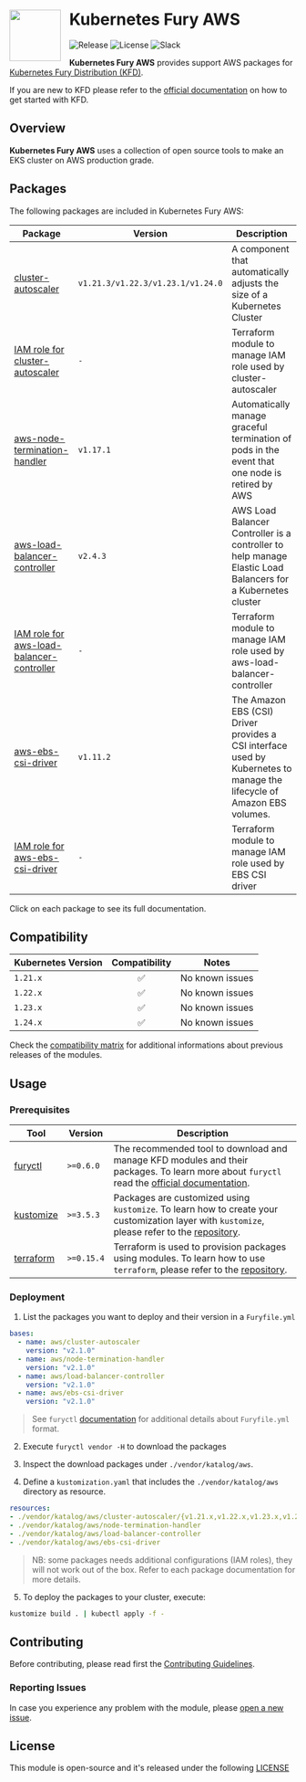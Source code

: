 <h1>
    <img src="https://github.com/sighupio/fury-distribution/blob/main/docs/assets/fury-epta-white.png?raw=true" align="left" width="90" style="margin-right: 15px"/>
    Kubernetes Fury AWS
</h1>

![Release](https://img.shields.io/badge/Latest%20Release-v2.0.0-blue)
![License](https://img.shields.io/github/license/sighupio/fury-kubernetes-aws?label=License)
![Slack](https://img.shields.io/badge/slack-@kubernetes/fury-yellow.svg?logo=slack&label=Slack)

<!-- <KFD-DOCS> -->

**Kubernetes Fury AWS** provides support AWS packages for [Kubernetes Fury Distribution (KFD)][kfd-repo].

If you are new to KFD please refer to the [official documentation][kfd-docs] on how to get started with KFD.

## Overview

**Kubernetes Fury AWS** uses a collection of open source tools to make an EKS cluster on AWS production grade.

## Packages

The following packages are included in Kubernetes Fury AWS:

| Package                                                                               | Version                           | Description                                                                                                            |
| ------------------------------------------------------------------------------------- | --------------------------------- | ---------------------------------------------------------------------------------------------------------------------- |
| [cluster-autoscaler](katalog/cluster-autoscaler)                                      | `v1.21.3/v1.22.3/v1.23.1/v1.24.0` | A component that automatically adjusts the size of a Kubernetes Cluster                                                |
| [IAM role for cluster-autoscaler](modules/iam-for-cluster-autoscaler)                 | `-`                               | Terraform module to manage IAM role used by cluster-autoscaler                                                         |
| [aws-node-termination-handler](katalog/node-termination-handler)                      | `v1.17.1`                         | Automatically manage graceful termination of pods in the event that one node is retired by AWS                         |
| [aws-load-balancer-controller](katalog/load-balancer-controller)                      | `v2.4.3`                          | AWS Load Balancer Controller is a controller to help manage Elastic Load Balancers for a Kubernetes cluster            |
| [IAM role for aws-load-balancer-controller](modules/iam-for-load-balancer-controller) | `-`                               | Terraform module to manage IAM role used by aws-load-balancer-controller                                               |
| [aws-ebs-csi-driver](katalog/ebs-csi-driver)                                          | `v1.11.2`                         | The Amazon EBS (CSI) Driver provides a CSI interface used by Kubernetes to manage the lifecycle of Amazon EBS volumes. |
| [IAM role for aws-ebs-csi-driver](modules/iam-for-ebs-csi-driver)                     | `-`                               | Terraform module to manage IAM role used by EBS CSI driver                                                             |

Click on each package to see its full documentation.

## Compatibility

| Kubernetes Version |   Compatibility    | Notes           |
| ------------------ | :----------------: | --------------- |
| `1.21.x`           | :white_check_mark: | No known issues |
| `1.22.x`           | :white_check_mark: | No known issues |
| `1.23.x`           | :white_check_mark: | No known issues |
| `1.24.x`           | :white_check_mark: | No known issues |

Check the [compatibility matrix][compatibility-matrix] for additional informations about previous releases of the modules.

## Usage

### Prerequisites

| Tool                        | Version    | Description                                                                                                                                                    |
| --------------------------- | ---------- | -------------------------------------------------------------------------------------------------------------------------------------------------------------- |
| [furyctl][furyctl-repo]     | `>=0.6.0`  | The recommended tool to download and manage KFD modules and their packages. To learn more about `furyctl` read the [official documentation][furyctl-repo].     |
| [kustomize][kustomize-repo] | `>=3.5.3`  | Packages are customized using `kustomize`. To learn how to create your customization layer with `kustomize`, please refer to the [repository][kustomize-repo]. |
| [terraform][terraform-repo] | `>=0.15.4` | Terraform is used to provision packages using modules. To learn how to use `terraform`, please refer to the [repository][terraform-repo].                      |

### Deployment

1. List the packages you want to deploy and their version in a `Furyfile.yml`

```yaml
bases:
  - name: aws/cluster-autoscaler
    version: "v2.1.0"
  - name: aws/node-termination-handler
    version: "v2.1.0"
  - name: aws/load-balancer-controller
    version: "v2.1.0"
  - name: aws/ebs-csi-driver
    version: "v2.1.0" 
```

> See `furyctl` [documentation][furyctl-repo] for additional details about `Furyfile.yml` format.

2. Execute `furyctl vendor -H` to download the packages

3. Inspect the download packages under `./vendor/katalog/aws`.

4. Define a `kustomization.yaml` that includes the `./vendor/katalog/aws` directory as resource.

```yaml
resources:
- ./vendor/katalog/aws/cluster-autoscaler/{v1.21.x,v1.22.x,v1.23.x,v1.24.x}
- ./vendor/katalog/aws/node-termination-handler
- ./vendor/katalog/aws/load-balancer-controller
- ./vendor/katalog/aws/ebs-csi-driver
```

> NB: some packages needs additional configurations (IAM roles), they will not work out of the box. Refer to each package documentation for more details.

5. To deploy the packages to your cluster, execute:

```bash
kustomize build . | kubectl apply -f -
```

<!-- Links -->

[kfd-repo]: https://github.com/sighupio/fury-distribution
[furyctl-repo]: https://github.com/sighupio/furyctl
[kustomize-repo]: https://github.com/kubernetes-sigs/kustomize
[terraform-repo]: https://github.com/hashicorp/terraform
[kfd-docs]: https://docs.kubernetesfury.com/docs/distribution/
[compatibility-matrix]: https://github.com/sighupio/fury-kubernetes-aws/blob/master/docs/COMPATIBILITY_MATRIX.md

<!-- </KFD-DOCS> -->

<!-- <FOOTER> -->

## Contributing

Before contributing, please read first the [Contributing Guidelines](docs/CONTRIBUTING.md).

### Reporting Issues

In case you experience any problem with the module, please [open a new issue](https://github.com/sighupio/fury-kubernetes-aws/issues/new/choose).

## License

This module is open-source and it's released under the following [LICENSE](LICENSE)

<!-- </FOOTER> -->

